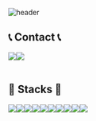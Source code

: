 ![header](https://capsule-render.vercel.app/api?type=waving&color=gradient&text=Welcome%20to%20Jiyeong's%20GitHub%20👋&animation=twinkling&fontSize=35&fontAlignY=40&fontAlign=67&height=250)

## 📞 Contact 📞
<div  style="display:flex; flex-direction:row;">
    <a  href="mailto:ssanmu303@gmail.com">
        <img  src="https://img.shields.io/badge/Gmail-EA4335?style=for-the-badge&logo=Gmail&logoColor=white">
    </a>
    <a  href="mailto:sese399@naver.com">
        <img  src="https://img.shields.io/badge/Naver-%2303C75A?style=for-the-badge&logo=Naver&logoColor=white">
    </a>
</div><br>

## 🔨 Stacks 🔨
<div  style="display:flex; flex-direction:row;">
    <img  src="https://img.shields.io/badge/Python-3776AB?style=for-the-badge&logo=python&logoColor=white"> 
    <img  src="https://img.shields.io/badge/TensorFlow-FF6F00?style=for-the-badge&logo=tensorflow&logoColor=white"> 
    <img  src="https://img.shields.io/badge/mysql-4479A1?style=for-the-badge&logo=mysql&logoColor=white"> 
    <img  src="https://img.shields.io/badge/redis-%23DD0031.svg?&style=for-the-badge&logo=redis&logoColor=white"> 
    <img  src="https://img.shields.io/badge/linux-FCC624?style=for-the-badge&logo=linux&logoColor=black"> 
    <img  src="https://img.shields.io/badge/Ubuntu-E95420?style=for-the-badge&logo=ubuntu&logoColor=white"> 
    <img src="https://img.shields.io/badge/Docker-2496ED?style=for-the-badge&logo=Docker&logoColor=white"/>
	<img src="https://img.shields.io/badge/Anaconda-44A833?style=for-the-badge&logo=Anaconda&logoColor=white"/>
    <img  src="https://img.shields.io/badge/Colab-F9AB00?style=for-the-badge&logo=googlecolab&color=525252"> 
    <img  src="https://img.shields.io/badge/GitLab-330F63?style=for-the-badge&logo=gitlab&logoColor=white"> 
    <br>
</div><br>
</div>
